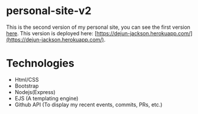 # personal-site-v2
This is the second version of my personal site, you can see the first version [here](https://github.com/DejunJackson/Personal-Site).
This version is deployed here: [https://dejun-jackson.herokuapp.com/](https://dejun-jackson.herokuapp.com/).

# Technologies
- Html/CSS
- Bootstrap
- Nodejs(Express)
- EJS (A templating engine)
- Github API (To display my recent events, commits, PRs, etc.)

